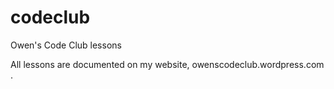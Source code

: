 # codeclub
Owen's Code Club lessons

All lessons are documented on my website, owenscodeclub.wordpress.com .
